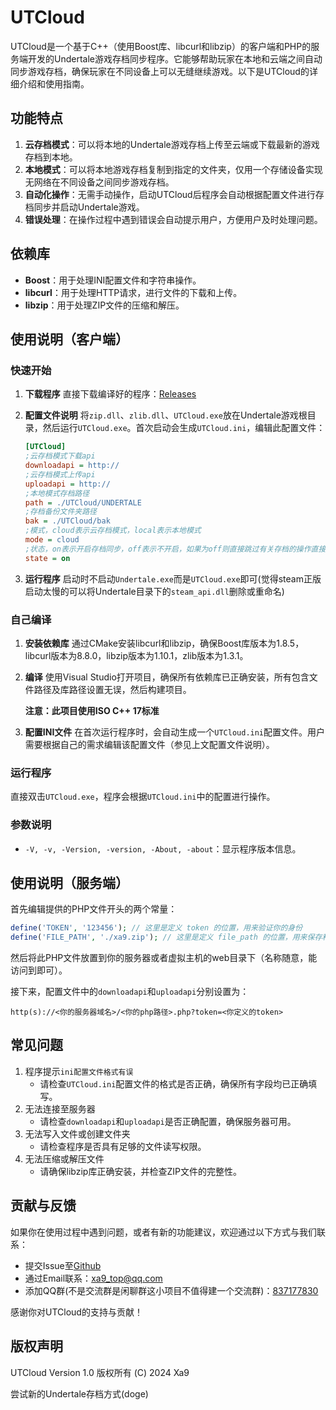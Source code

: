 # UTCloud

UTCloud是一个基于C++（使用Boost库、libcurl和libzip）的客户端和PHP的服务端开发的Undertale游戏存档同步程序。它能够帮助玩家在本地和云端之间自动同步游戏存档，确保玩家在不同设备上可以无缝继续游戏。以下是UTCloud的详细介绍和使用指南。

## 功能特点

1. **云存档模式**：可以将本地的Undertale游戏存档上传至云端或下载最新的游戏存档到本地。
2. **本地模式**：可以将本地游戏存档复制到指定的文件夹，仅用一个存储设备实现无网络在不同设备之间同步游戏存档。
3. **自动化操作**：无需手动操作，启动UTCloud后程序会自动根据配置文件进行存档同步并启动Undertale游戏。
4. **错误处理**：在操作过程中遇到错误会自动提示用户，方便用户及时处理问题。

## 依赖库

- **Boost**：用于处理INI配置文件和字符串操作。
- **libcurl**：用于处理HTTP请求，进行文件的下载和上传。
- **libzip**：用于处理ZIP文件的压缩和解压。

## 使用说明（客户端）

### 快速开始

1. **下载程序** 直接下载编译好的程序：[Releases](https://github.com/xa9-top/UTCloud/releases/latest)

3. **配置文件说明** 将`zip.dll`、`zlib.dll`、`UTCloud.exe`放在Undertale游戏根目录，然后运行`UTCloud.exe`。首次启动会生成`UTCloud.ini`，编辑此配置文件：

   ```ini
   [UTCloud]
   ;云存档模式下载api
   downloadapi = http://
   ;云存档模式上传api
   uploadapi = http://
   ;本地模式存档路径
   path = ./UTCloud/UNDERTALE
   ;存档备份文件夹路径
   bak = ./UTCloud/bak
   ;模式，cloud表示云存档模式，local表示本地模式
   mode = cloud
   ;状态，on表示开启存档同步，off表示不开启，如果为off则直接跳过有关存档的操作直接启动UT
   state = on
   
   ```

4. **运行程序** 启动时不启动`Undertale.exe`而是`UTCloud.exe`即可(觉得steam正版启动太慢的可以将Undertale目录下的`steam_api.dll`删除或重命名)
   

### 自己编译

1. **安装依赖库** 通过CMake安装libcurl和libzip，确保Boost库版本为1.8.5，libcurl版本为8.8.0，libzip版本为1.10.1，zlib版本为1.3.1。

2. **编译** 使用Visual Studio打开项目，确保所有依赖库已正确安装，所有包含文件路径及库路径设置无误，然后构建项目。

   **注意：此项目使用ISO C++ 17标准**

3. **配置INI文件** 在首次运行程序时，会自动生成一个`UTCloud.ini`配置文件。用户需要根据自己的需求编辑该配置文件（参见上文配置文件说明）。

### 运行程序

直接双击`UTCloud.exe`，程序会根据`UTCloud.ini`中的配置进行操作。

### 参数说明

- `-V, -v, -Version, -version, -About, -about`：显示程序版本信息。

## 使用说明（服务端）

首先编辑提供的PHP文件开头的两个常量：

```php
define('TOKEN', '123456'); // 这里是定义 token 的位置，用来验证你的身份
define('FILE_PATH', './xa9.zip'); // 这里是定义 file_path 的位置，用来保存和读取你的存档文件的位置，注意要确保php对这个路径有权限
```

然后将此PHP文件放置到你的服务器或者虚拟主机的web目录下（名称随意，能访问到即可）。

接下来，配置文件中的`downloadapi`和`uploadapi`分别设置为：

```
http(s)://<你的服务器域名>/<你的php路径>.php?token=<你定义的token>
```

## 常见问题

1. 程序提示`ini配置文件格式有误`
   - 请检查`UTCloud.ini`配置文件的格式是否正确，确保所有字段均已正确填写。
2. 无法连接至服务器
   - 请检查`downloadapi`和`uploadapi`是否正确配置，确保服务器可用。
3. 无法写入文件或创建文件夹
   - 请检查程序是否具有足够的文件读写权限。
4. 无法压缩或解压文件
   - 请确保libzip库正确安装，并检查ZIP文件的完整性。

## 贡献与反馈

如果你在使用过程中遇到问题，或者有新的功能建议，欢迎通过以下方式与我们联系：

- 提交Issue至[Github](https://github.com/xa9-top/UTCloud/issues)
- 通过Email联系：[xa9_top@qq.com](mailto:xa9_top@qq.com)
- 添加QQ群(不是交流群是闲聊群这小项目不值得建一个交流群)：[837177830](https://qm.qq.com/q/R5UGH4P4uy)

感谢你对UTCloud的支持与贡献！

## 版权声明

UTCloud Version 1.0 版权所有 (C) 2024 Xa9

尝试新的Undertale存档方式(doge)
